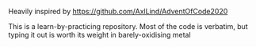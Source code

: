 Heavily inspired by https://github.com/AxlLind/AdventOfCode2020

This is a learn-by-practicing repository. Most of the code is verbatim, but typing it out is worth its weight in barely-oxidising metal